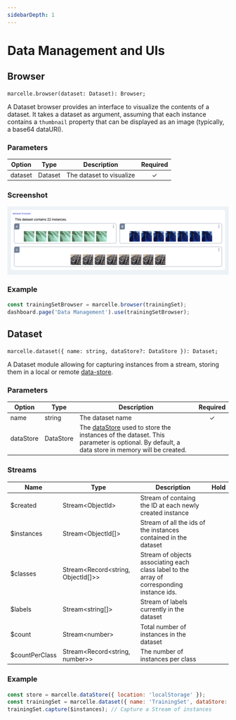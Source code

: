 ```yaml
---
sidebarDepth: 1
---
```


# Data Management and UIs

## Browser

```tsx
marcelle.browser(dataset: Dataset): Browser;
```

A Dataset browser provides an interface to visualize the contents of a dataset. It takes a dataset as argument, assuming that each instance contains a `thumbnail` property that can be displayed as an image (typically, a base64 dataURI).

### Parameters

| Option  | Type    | Description              | Required |
| ------- | ------- | ------------------------ | :------: |
| dataset | Dataset | The dataset to visualize |    ✓     |

### Screenshot

<div style="background: rgb(237, 242, 247); padding: 8px; margin-top: 1rem;">
  <img src="./images/browser.png" alt="Screenshot of the browser component">
</div>

### Example

```js
const trainingSetBrowser = marcelle.browser(trainingSet);
dashboard.page('Data Management').use(trainingSetBrowser);
```

## Dataset

```tsx
marcelle.dataset({ name: string, dataStore?: DataStore }): Dataset;
```

A Dataset module allowing for capturing instances from a stream, storing them in a local or remote [data-store](/api/data-stores.html).

### Parameters

| Option    | Type      | Description                                                                                                                                                   | Required |
| --------- | --------- | ------------------------------------------------------------------------------------------------------------------------------------------------------------- | :------: |
| name      | string    | The dataset name                                                                                                                                              |    ✓     |
| dataStore | DataStore | The [dataStore](/api/data-stores) used to store the instances of the dataset. This parameter is optional. By default, a data store in memory will be created. |          |

### Streams

| Name            | Type                                  | Description                                                                                | Hold |
| --------------- | ------------------------------------- | ------------------------------------------------------------------------------------------ | :--: |
| \$created       | Stream\<ObjectId\>                    | Stream of containg the ID at each newly created instance                                   |      |
| \$instances     | Stream\<ObjectId[]\>                  | Stream of all the ids of the instances contained in the dataset                            |      |
| \$classes       | Stream\<Record<string, ObjectId[]\>\> | Stream of objects associating each class label to the array of corresponding instance ids. |      |
| \$labels        | Stream\<string[]\>                    | Stream of labels currently in the dataset                                                  |      |
| \$count         | Stream\<number\>                      | Total number of instances in the dataset                                                   |      |
| \$countPerClass | Stream\<Record<string, number\>\>     | The number of instances per class                                                          |      |

### Example

```js
const store = marcelle.dataStore({ location: 'localStorage' });
const trainingSet = marcelle.dataset({ name: 'TrainingSet', dataStore: store });
trainingSet.capture($instances); // Capture a Stream of instances
```
